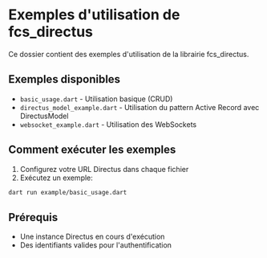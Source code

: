 # Exemples d'utilisation de fcs_directus

Ce dossier contient des exemples d'utilisation de la librairie fcs_directus.

## Exemples disponibles

- `basic_usage.dart` - Utilisation basique (CRUD)
- `directus_model_example.dart` - Utilisation du pattern Active Record avec DirectusModel
- `websocket_example.dart` - Utilisation des WebSockets

## Comment exécuter les exemples

1. Configurez votre URL Directus dans chaque fichier
2. Exécutez un exemple:

```bash
dart run example/basic_usage.dart
```

## Prérequis

- Une instance Directus en cours d'exécution
- Des identifiants valides pour l'authentification
